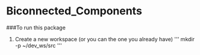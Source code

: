 # Biconnected_Components

###To run this package 
1. Create a new workspace (or you can the one you already have)
    '''
    mkdir -p ~/dev_ws/src
    '''
